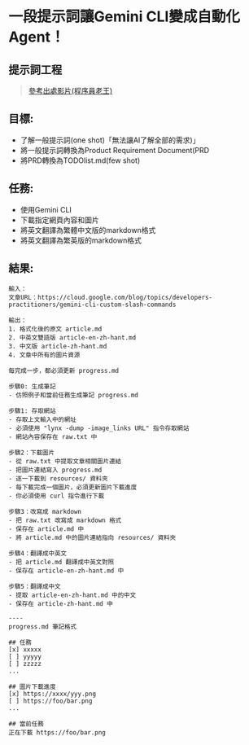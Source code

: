 # 一段提示詞讓Gemini CLI變成自動化Agent！ 
## 提示詞工程
> [參考出處影片(程序員老王)](https://youtu.be/YCswP_xmxu0?si=bk7H_s-ZmF_3rpAY)

## 目標:
- 了解一般提示詞(one shot)「無法讓AI了解全部的需求)」
- 將一般提示詞轉換為Product Requirement Document(PRD
- 將PRD轉換為TODOlist.md(few shot)
## 任務:
- 使用Gemini CLI
- 下載指定網頁內容和圖片
- 將英文翻譯為繁體中文版的markdown格式
- 將英文翻譯為繁英版的markdown格式

## 結果:

```
輸入：
文章URL：https://cloud.google.com/blog/topics/developers-practitioners/gemini-cli-custom-slash-commands

輸出：
1. 格式化後的原文 article.md
2. 中英文雙語版 article-en-zh-hant.md
3. 中文版 article-zh-hant.md
4. 文章中所有的圖片資源

每完成一步，都必須更新 progress.md

步驟0: 生成筆記
- 仿照例子和當前任務生成筆記 progress.md

步驟1: 存取網站
- 存取上文輸入中的網址
- 必須使用 "lynx -dump -image_links URL" 指令存取網站
- 網站內容保存在 raw.txt 中

步驟2：下載圖片
- 從 raw.txt 中提取文章相關圖片連結
- 把圖片連結寫入 progress.md
- 逐一下載到 resources/ 資料夾
- 每下載完成一個圖片，必須更新圖片下載進度
- 你必須使用 curl 指令進行下載

步驟3：改寫成 markdown
- 把 raw.txt 改寫成 markdown 格式
- 保存在 article.md 中
- 將 article.md 中的圖片連結指向 resources/ 資料夾

步驟4：翻譯成中英文
- 把 article.md 翻譯成中英文對照
- 保存在 article-en-zh-hant.md 中

步驟5：翻譯成中文
- 提取 article-en-zh-hant.md 中的中文
- 保存在 article-zh-hant.md 中

----
progress.md 筆記格式

## 任務
[x] xxxxx
[ ] yyyyy
[ ] zzzzz
...

## 圖片下載進度
[x] https://xxxx/yyy.png
[ ] https://foo/bar.png
...

## 當前任務
正在下載 https://foo/bar.png
```


